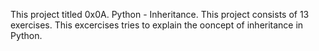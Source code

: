 This project titled 0x0A. Python - Inheritance. This project consists of 13 exercises. This excercises tries to explain the  ooncept of inheritance in Python.
